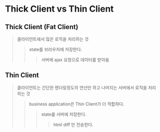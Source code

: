 # Thick Client vs Thin Client

## Thick Client (Fat Client)

> 클라이언트에서 많은 로직을 처리하는 것
>
> > state를 브라우저에 저장한다.
> >
> > > 서버에 ajax 요청으로 데이터를 받아옴

## Thin Client

> 클라이언트는 간단한 렌더링정도의 연산만 하고 나머지는 서버에서 로직을 처리하는 것
>
> > business application은 Thin Client가 더 적합하다.
> >
> > > state를 서버에 저장한다.
> > >
> > > > html diff 만 전송한다.
